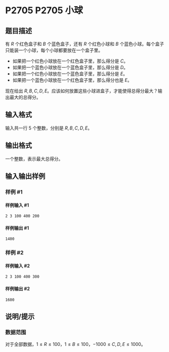 # P2705 P2705 小球

## 题目描述

有 $R$ 个红色盒子和 $B$ 个蓝色盒子，还有 $R$ 个红色小球和 $B$ 个蓝色小球。每个盒子只能装一个小球，每个小球都要放在一个盒子里。

- 如果把一个红色小球放在一个红色盒子里，那么得分是 $C$。
- 如果把一个蓝色小球放在一个蓝色盒子里，那么得分是 $D$。
- 如果把一个红色小球放在一个蓝色盒子里，那么得分是 $E$。
- 如果把一个蓝色小球放在一个红色盒子里，那么得分也是 $E$。

现在给出 $R,B,C,D,E$。应该如何放置这些小球进盒子，才能使得总得分最大？输出最大的总得分。


## 输入格式

输入共一行 $5$ 个整数，分别是 $R,B,C,D,E$。


## 输出格式

一个整数，表示最大总得分。


## 输入输出样例

### 样例 #1

#### 样例输入 #1

```
2 3 100 400 200
```

#### 样例输出 #1

```
1400
```

### 样例 #2

#### 样例输入 #2

```
2 3 100 400 300
```

#### 样例输出 #2

```
1600
```

## 说明/提示

### 数据范围

对于全部数据，$1 \le R \le 100$，$1 \le B \le 100$，$-1000 \le C,D,E \le 1000$。

